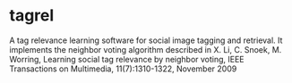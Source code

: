 tagrel
======

A tag relevance learning software for social image tagging and retrieval. It implements the neighbor voting algorithm described in X. Li, C. Snoek, M. Worring, Learning social tag relevance by neighbor voting, IEEE Transactions on Multimedia, 11(7):1310-1322, November 2009


